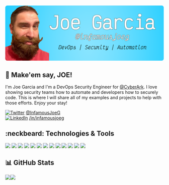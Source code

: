 [![](https://github.com/infamousjoeg/infamousjoeg/blob/master/assets/header.png)](https://joegarcia.dev)

## :mega: Make'em say, JOE!

I'm Joe Garcia and I'm a DevOps Security Engineer for [@CyberArk](https://github.com/cyberark). I love showing security teams how to automate and developers how to securely code. This is where I will share all of my examples and projects to help with those efforts. Enjoy your stay!

[![Twitter][1.2]][1] [@InfamousJoeG]([1]) \
[![LinkedIn][3.2]][3] [/in/infamousjoeg]([3])

## :neckbeard: Technologies & Tools

![](https://img.shields.io/static/v1?label=OS&message=MacOS&color=00c6ff&style=for-the-badge&logo=apple)
![](https://img.shields.io/static/v1?label=Shell&message=zsh&color=00c6ff&style=for-the-badge&logo=shell)
![](https://img.shields.io/static/v1?label=Editor&message=VS%20Code&color=00c6ff&style=for-the-badge&logo=visual-studio-code)
![](https://img.shields.io/static/v1?label=Code&message=Go&color=00c6ff&style=for-the-badge&logo=go)
![](https://img.shields.io/static/v1?label=Code&message=Python&color=00c6ff&style=for-the-badge&logo=python)
![](https://img.shields.io/static/v1?label=Code&message=PowerShell&color=00c6ff&style=for-the-badge&logo=powershell)
![](https://img.shields.io/static/v1?label=Tools&message=Docker&color=00c6ff&style=for-the-badge&logo=docker)
![](https://img.shields.io/static/v1?label=Tools&message=Ansible&color=00c6ff&style=for-the-badge&logo=ansible)
![](https://img.shields.io/static/v1?label=Tools&message=GitHub%20Actions&color=00c6ff&style=for-the-badge&logo=github)
![](https://img.shields.io/static/v1?label=Tools&message=Kubernetes&color=00c6ff&style=for-the-badge&logo=kubernetes)
![](https://img.shields.io/static/v1?label=Tools&message=OpenShift&color=00c6ff&style=for-the-badge&logo=red-hat-open-shift)
![](https://img.shields.io/static/v1?label=Cloud&message=AWS&color=00c6ff&style=for-the-badge&logo=amazon-aws)
![](https://img.shields.io/static/v1?label=Cloud&message=Heroku&color=00c6ff&style=for-the-badge&logo=heroku)

## :bar_chart: GitHub Stats

<img align="left" src="https://github-readme-stats.vercel.app/api?username=infamousjoeg&show_icons=true&count_private=true">
<img align="left" src="https://github-readme-stats.vercel.app/api/top-langs/?username=infamousjoeg&hide=css,java">

<!-- icons without padding -->

[1.2]: http://i.imgur.com/wWzX9uB.png (twitter icon without padding)
[2.2]: http://i.imgur.com/9I6NRUm.png (github icon without padding)
[3.2]: https://raw.githubusercontent.com/MartinHeinz/MartinHeinz/master/linkedin-3-16.png (LinkedIn icon without padding)


<!-- links to your social media accounts -->

[1]: https://twitter.com/InfamousJoeG
[2]: https://github.com/infamousjoeg
[3]: https://www.linkedin.com/in/infamousjoeg

<!-- thank you to Martin Heinz (@MartinHeinz)
  for this article's help: https://towardsdatascience.com/build-a-stunning-readme-for-your-github-profile-9b80434fe5d7 -->
